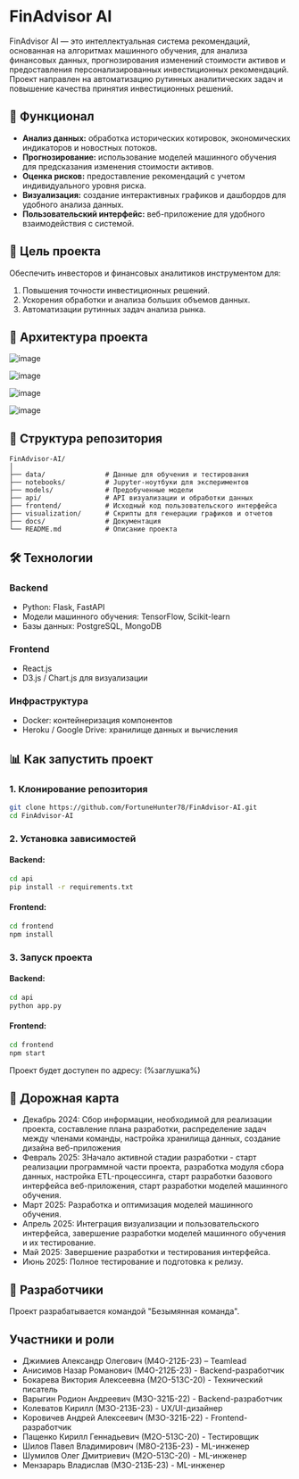 # FinAdvisor AI

FinAdvisor AI — это интеллектуальная система рекомендаций, основанная на алгоритмах машинного обучения, для анализа финансовых данных, прогнозирования изменений стоимости активов и предоставления персонализированных инвестиционных рекомендаций. Проект направлен на автоматизацию рутинных аналитических задач и повышение качества принятия инвестиционных решений.

## 📌 **Функционал**
- **Анализ данных:** обработка исторических котировок, экономических индикаторов и новостных потоков.
- **Прогнозирование:** использование моделей машинного обучения для предсказания изменения стоимости активов.
- **Оценка рисков:** предоставление рекомендаций с учетом индивидуального уровня риска.
- **Визуализация:** создание интерактивных графиков и дашбордов для удобного анализа данных.
- **Пользовательский интерфейс:** веб-приложение для удобного взаимодействия с системой.

## 🚀 **Цель проекта**
Обеспечить инвесторов и финансовых аналитиков инструментом для:
1. Повышения точности инвестиционных решений.
2. Ускорения обработки и анализа больших объемов данных.
3. Автоматизации рутинных задач анализа рынка.

## 🔧 **Архитектура проекта**
![image](https://github.com/user-attachments/assets/e3eeb73f-2082-4500-affa-bc9704289b55)

![image](https://github.com/user-attachments/assets/31f988e4-b440-4b9c-b2e3-dca2cec375f9)

![image](https://github.com/user-attachments/assets/e961f288-1454-4698-959b-afecd7945d6c)

![image](https://github.com/user-attachments/assets/c4bdb0fe-3874-4919-bcd8-5bd9a071f9fe)


## 📂 **Структура репозитория**
```
FinAdvisor-AI/
│
├── data/               # Данные для обучения и тестирования
├── notebooks/          # Jupyter-ноутбуки для экспериментов
├── models/             # Предобученные модели
├── api/                # API визуализации и обработки данных
├── frontend/           # Исходный код пользовательского интерфейса
├── visualization/      # Скрипты для генерации графиков и отчетов
├── docs/               # Документация
└── README.md           # Описание проекта
```

## 🛠️ **Технологии**
### **Backend**
- Python: Flask, FastAPI
- Модели машинного обучения: TensorFlow, Scikit-learn
- Базы данных: PostgreSQL, MongoDB

### **Frontend**
- React.js
- D3.js / Chart.js для визуализации

### **Инфраструктура**
- Docker: контейнеризация компонентов
- Heroku / Google Drive: хранилище данных и вычисления

## 📊 **Как запустить проект**
### **1. Клонирование репозитория**
```bash
git clone https://github.com/FortuneHunter78/FinAdvisor-AI.git
cd FinAdvisor-AI
```

### **2. Установка зависимостей**
#### Backend:
```bash
cd api
pip install -r requirements.txt
```

#### Frontend:
```bash
cd frontend
npm install
```

### **3. Запуск проекта**
#### Backend:
```bash
cd api
python app.py
```

#### Frontend:
```bash
cd frontend
npm start
```

Проект будет доступен по адресу: (%заглушка%)

## 🧪 **Дорожная карта**
- Декабрь 2024: Сбор информации, необходимой для реализации проекта, составление плана разработки, распределение задач между членами команды, настройка хранилища данных, создание дизайна веб-приложения
- Февраль 2025: ЗНачало активной стадии разработки - старт реализации программной части проекта, разработка модуля сбора данных, настройка ETL-процессинга, старт разработки базового интерфейса веб-приложения, старт разработки моделей машинного обучения.
- Март 2025: Разработка и оптимизация моделей машинного обучения.
- Апрель 2025: Интеграция визуализации и пользовательского интерфейса, завершение разработки моделей машинного обучения и их тестирование.
- Май 2025: Завершение разработки и тестирования интерфейса.
- Июнь 2025: Полное тестирование и подготовка к релизу.

## 📄 **Разработчики**
Проект разрабатывается командой "Безымянная команда".

## **Участники и роли**
- Джимиев Александр Олегович (М4О-212Б-23) – Teamlead
- Анисимов Назар Романович (М4О-212Б-23) - Backend-разработчик
- Бокарева Виктория Алексеевна (М2О-513С-20) - Технический писатель
- Варыгин Родион Андреевич (М3О-321Б-22) - Backend-разработчик
- Колеватов Кирилл (М3О-213Б-23) - UX/UI-дизайнер
- Коровичев Андрей Алексеевич (М3О-321Б-22) - Frontend-разработчик
- Пащенко Кирилл Геннадьевич (М2О-513С-20) - Тестировщик
- Шилов Павел Владимирович (М8О-213Б-23) - ML-инженер
- Шумилов Олег Дмитриевич (М2О-513С-20) - ML-инженер
- Мензарарь Владислав (М3О-213Б-23) - ML-инженер
